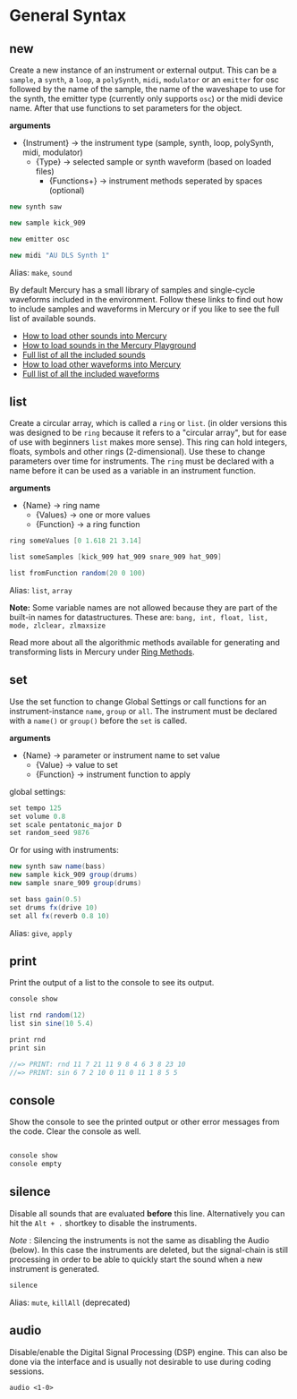 # General Syntax

## new

Create a new instance of an instrument or external output. This can be a `sample`, a `synth`, a `loop`, a `polySynth`, `midi`, `modulator` or an `emitter` for osc followed by the name of the sample, the name of the waveshape to use for the synth, the emitter type (currently only supports `osc`) or the midi device name. After that use functions to set parameters for the object.

**arguments**
- {Instrument} -> the instrument type (sample, synth, loop, polySynth, midi, modulator)
	- {Type} -> selected sample or synth waveform (based on loaded files)
		- {Functions+} -> instrument methods seperated by spaces (optional)

```java
new synth saw

new sample kick_909

new emitter osc

new midi "AU DLS Synth 1"
```

Alias: `make`, `sound`

By default Mercury has a small library of samples and single-cycle waveforms included in the environment. Follow these links to find out how to include samples and waveforms in Mercury or if you like to see the full list of available sounds.

- [How to load other sounds into Mercury](./07-environment.md#sounds)
- [How to load sounds in the Mercury Playground](./01-global.md#samples)
- [Full list of all the included sounds](https://github.com/tmhglnd/mercury/blob/master/mercury_ide/media/README.md)
- [How to load other waveforms into Mercury](./07-environment.md#sounds)
- [Full list of all the included waveforms](https://github.com/tmhglnd/mercury/blob/master/mercury_ide/media/README.md)

## list

Create a circular array, which is called a `ring` or `list`. (in older versions this was designed to be `ring` because it refers to a "circular array", but for ease of use with beginners `list` makes more sense). This ring can hold integers, floats, symbols and other rings (2-dimensional). Use these to change parameters over time for instruments. The `ring` must be declared with a name before it can be used as a variable in an instrument function. 

**arguments**
- {Name} -> ring name
	- {Values} -> one or more values 
	- {Function} -> a ring function

```java
ring someValues [0 1.618 21 3.14]

list someSamples [kick_909 hat_909 snare_909 hat_909]

list fromFunction random(20 0 100)
```

Alias: `list`, `array`

**Note:** Some variable names are not allowed because they are part of the built-in names for datastructures. These are: `bang, int, float, list, mode, zlclear, zlmaxsize`

Read more about all the algorithmic methods available for generating and transforming lists in Mercury under [Ring Methods](./05-ring.md#ring-methods).

## set

Use the set function to change Global Settings or call functions for an instrument-instance `name`, `group` or `all`. The instrument must be declared with a `name()` or `group()` before the `set` is called.

**arguments**
- {Name} -> parameter or instrument name to set value
	- {Value} -> value to set
	- {Function} -> instrument function to apply

global settings:

```java
set tempo 125
set volume 0.8
set scale pentatonic_major D
set random_seed 9876
```

Or for using with instruments:

```java
new synth saw name(bass)
new sample kick_909 group(drums)
new sample snare_909 group(drums)

set bass gain(0.5)
set drums fx(drive 10)
set all fx(reverb 0.8 10)
```

Alias: `give`, `apply`

## print

Print the output of a list to the console to see its output.

```java
console show

list rnd random(12)
list sin sine(10 5.4)

print rnd
print sin

//=> PRINT: rnd 11 7 21 11 9 8 4 6 3 8 23 10
//=> PRINT: sin 6 7 2 10 0 11 0 11 1 8 5 5
```

## console

Show the console to see the printed output or other error messages from the code. Clear the console as well.

```java

console show
console empty
```

## silence

Disable all sounds that are evaluated **before** this line. Alternatively you can hit the `Alt + .` shortkey to disable the instruments. 

*Note* : Silencing the instruments is not the same as disabling the Audio (below). In this case the instruments are deleted, but the signal-chain is still processing in order to be able to quickly start the sound when a new instrument is generated.

```java
silence
```

Alias: `mute`, `killAll` (deprecated)

## audio

Disable/enable the Digital Signal Processing (DSP) engine. This can also be done via the interface and is usually not desirable to use during coding sessions.

```
audio <1-0>
```
